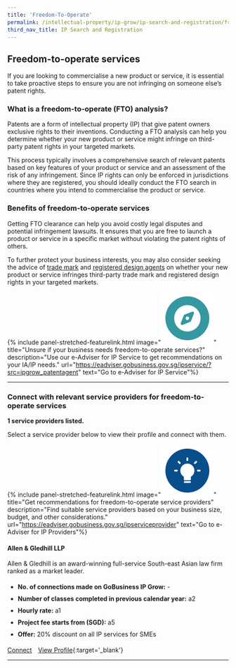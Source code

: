 ```yaml
---
title: 'Freedom-To-Operate'
permalink: /intellectual-property/ip-grow/ip-search-and-registration/freedom-to-operate/
third_nav_title: IP Search and Registration
---
```


## Freedom-to-operate services

If you are looking to commercialise a new product or service, it is essential to take proactive steps to ensure you are not infringing on someone else’s patent rights. 

### What is a freedom-to-operate (FTO) analysis?

Patents are a form of intellectual property (IP) that give patent owners exclusive rights to their inventions. Conducting a FTO analysis can help you determine whether your new product or service might infringe on third-party patent rights in your targeted markets. 

This process typically involves a comprehensive search of relevant patents based on key features of your product or service and an assessment of the risk of any infringement. Since IP rights can only be enforced in jurisdictions where they are registered, you should ideally conduct the FTO search in countries where you intend to commercialise the product or service.

### Benefits of freedom-to-operate services

Getting FTO clearance can help you avoid costly legal disputes and potential infringement lawsuits. It ensures that you are free to launch a product or service in a specific market without violating the patent rights of others. 

To further protect your business interests, you may also consider seeking the advice of [trade mark](/intellectual-property/ip-grow/ip-search-and-registration/trade-mark-agent/?src=ipgrow-freedom-to-operate) and [registered design agents](/intellectual-property/ip-grow/ip-search-and-registration/registered-design-agent/?src=ipgrow-freedom-to-operate) on whether your new product or service infringes third-party trade mark and registered design rights in your targeted markets.

{% include panel-stretched-featurelink.html image="<img src='/images/ipgrow/ipservices/ipgrow_licenceguide_icon.png' aria-hidden='true'>" title="Unsure if your business needs freedom-to-operate services?" description="Use our e-Adviser for IP Service to get recommendations on your IA/IP needs." url="https://eadviser.gobusiness.gov.sg/ipservice/?src=ipgrow_patentagent" text="Go to e-Adviser for IP Service"%}

---

### Connect with relevant service providers for freedom-to-operate services

**1 service providers listed.**

Select a service provider below to view their profile and connect with them.

{% include panel-stretched-featurelink.html image="<img src='/images/ipgrow/ipservices/ipgrow_findspecificlicence_icon.png' aria-hidden='true'>" title="Get recommendations for freedom-to-operate service providers" description="Find suitable service providers based on your business size, budget, and other considerations." url="https://eadviser.gobusiness.gov.sg/ipserviceprovider" text="Go to e-Adviser for IP Providers"%}

#### Allen & Gledhill LLP

Allen & Gledhill is an award-winning full-service South-east Asian law firm ranked as a market leader.

<ul>
<li style='line-height: 27px; margin: 0px 0px !important'><b>No. of connections made on GoBusiness IP Grow:</b> -</li>
<li style='line-height: 27px; margin: 0px 0px !important'><b>Number of classes completed in previous calendar year:</b> a2</li>
<li style='line-height: 27px; margin: 0px 0px !important'><b>Hourly rate:</b> a1</li>
<li style='line-height: 27px; margin: 0px 0px !important'><b>Project fee starts from (SGD):</b> a5</li>
<li style='line-height: 27px; margin: 0px 0px !important'><b>Offer:</b> 20% discount on all IP services for SMEs</li>
</ul>

<a class='btn' href='https://www.gobusiness.gov.sg' target='_blank' rel='noopener'>Connect</a>&emsp;[View Profile](/intellectual-property/ip-grow/allen-gledhill-llp/){:target='_blank'}

---

